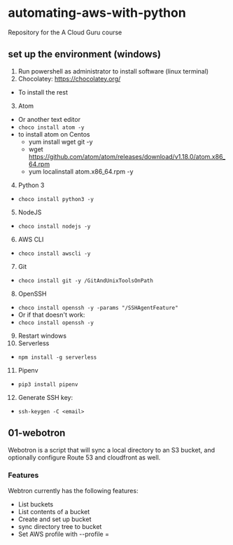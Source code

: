 # automating-aws-with-python

Repository for the A Cloud Guru course

## set up the environment (windows)
1. Run powershell as administrator to install software (linux terminal)
2. Chocolatey: https://chocolatey.org/
  - To install the rest
3. Atom
  - Or another text editor
  - `choco install atom -y`
  - to install atom on Centos
     - yum install wget git -y
     - wget https://github.com/atom/atom/releases/download/v1.18.0/atom.x86_64.rpm
     - yum localinstall atom.x86_64.rpm -y
4. Python 3
  - `choco install python3 -y`
5. NodeJS
  - `choco install nodejs -y`
6. AWS CLI
  - `choco install awscli -y`
7. Git
  - `choco install git -y /GitAndUnixToolsOnPath`
8. OpenSSH
  - `choco install openssh -y -params "/SSHAgentFeature"`
  - Or if that doesn't work:
  - `choco install openssh -y`
9. Restart windows
10. Serverless
  - `npm install -g serverless`
11. Pipenv
  - `pip3 install pipenv`
12. Generate SSH key:
  - `ssh-keygen -C <email>`

## 01-webotron

Webotron is a script that will sync a local directory to an S3 bucket, and optionally configure Route 53 and cloudfront as well.

### Features

Webtron currently has the following features:

- List buckets
- List contents of a bucket
- Create and set up bucket
- sync directory tree to bucket
- Set AWS profile with --profile = <profileName>
